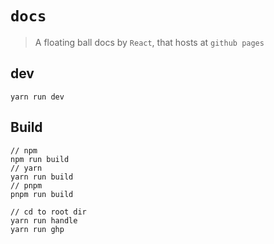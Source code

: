 # `docs`

> A floating ball docs by `React`, that hosts at `github pages`

## dev

```
yarn run dev
```

## Build

```
// npm
npm run build
// yarn
yarn run build
// pnpm
pnpm run build

// cd to root dir
yarn run handle
yarn run ghp
```
